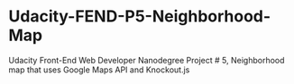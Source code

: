 # Udacity-FEND-P5-Neighborhood-Map
Udacity Front-End Web Developer Nanodegree Project # 5, Neighborhood map that uses Google Maps API and Knockout.js
